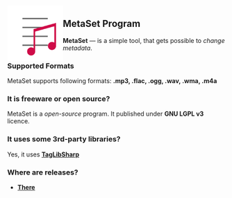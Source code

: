 <img width="128" height="128" align="left" alt="MetaSet Logo"  src="metaset.png">

## MetaSet Program
**MetaSet** — is a simple tool, that gets possible to *change metadata*.

### Supported Formats
  MetaSet supports following formats: **.mp3, .flac, .ogg, .wav, .wma, .m4a**
 
### It is freeware or open source?
  MetaSet is a *open-source* program. It published under **GNU LGPL v3** licence.

### It uses some 3rd-party libraries?
  Yes, it uses **[TagLibSharp](http://github.com/mono/taglib-sharp)**
  
### Where are releases?
  - [**There**](https://github.com/emil0911/MetaSet/releases)
  
